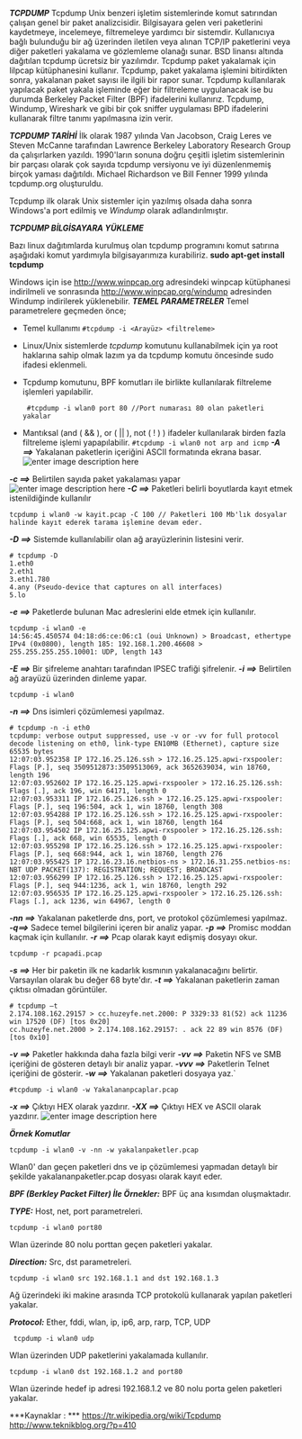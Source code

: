 ***TCPDUMP*** 
Tcpdump Unix benzeri işletim sistemlerinde komut satırından çalışan genel bir paket analizcisidir. Bilgisayara gelen veri paketlerini kaydetmeye, incelemeye, filtremeleye yardımcı bir sistemdir. Kullanıcıya bağlı bulunduğu bir ağ üzerinden iletilen veya alınan TCP/IP paketlerini veya diğer paketleri yakalama ve gözlemleme olanağı sunar. BSD linansı altında dağıtılan tcpdump ücretsiz bir yazılımdır. 
Tcpdump paket yakalamak için lilpcap kütüphanesini kullanır.
Tcpdump, paket yakalama işlemini bitirdikten sonra, yakalanan paket sayısı ile ilgili bir rapor sunar. 
Tcpdump kullanılarak yapılacak paket yakala işleminde eğer bir filtreleme uygulanacak ise bu durumda Berkeley Packet Filter (BPF) ifadelerini kullanırız. Tcpdump, Windump, Wireshark ve gibi bir çok sniffer uygulaması BPD ifadelerini kullanarak filtre tanımı yapılmasına izin verir.

***TCPDUMP TARİHİ***
İlk olarak 1987 yılında Van Jacobson, Craig Leres ve Steven McCanne tarafından Lawrence Berkeley Laboratory Research Group da çalışırlarken yazıldı. 1990'ların sonuna doğru çeşitli işletim sistemlerinin bir parçası olarak çok sayıda tcpdump versiyonu ve iyi düzenlenmemiş birçok yaması dağıtıldı. Michael Richardson ve Bill Fenner 1999 yılında tcpdump.org oluşturuldu. 

Tcpdump ilk olarak Unix sistemler için yazılmış olsada daha sonra Windows'a port edilmiş ve *Windump* olarak adlandırılmıştır.



***TCPDUMP BİLGİSAYARA YÜKLEME***

Bazı linux dağıtımlarda kurulmuş olan tcpdump programını komut satırına aşağıdaki komut yardımıyla bilgisayarımıza kurabiliriz.
**sudo apt-get install tcpdump**

 Windows için ise http://www.winpcap.org adresindeki winpcap kütüphanesi indirilmeli ve sonrasında http://www.winpcap.org/windump adresinden Windump indirilerek yüklenebilir.
***TEMEL PARAMETRELER***
Temel parametrelere geçmeden önce;

 - Temel kullanımı
	 `#tcpdump -i <Arayüz> <filtreleme>`
 - Linux/Unix sistemlerde *tcpdump* komutunu kullanabilmek için ya root haklarına sahip olmak lazım ya da tcpdump komutu öncesinde sudo ifadesi eklenmeli.
 - Tcpdump komutunu, BPF komutları ile birlikte kullanılarak filtreleme işlemleri yapılabilir.

	    #tcpdump -i wlan0 port 80 //Port numarası 80 olan paketleri yakalar

 - Mantıksal (and ( && ), or ( || ), not ( ! ) ) ifadeler kullanılarak birden fazla filtreleme işlemi yapapılabilir.
 `#tcpdump -i wlan0 not arp and icmp`
***-A ==>*** Yakalanan paketlerin içeriğini ASCII formatında ekrana basar.
![enter image description here](http://www.teknikblog.org/wp-content/uploads/2015/08/3.png)

***-c ==>*** Belirtilen sayıda paket yakalaması yapar
![enter image description here](http://www.teknikblog.org/wp-content/uploads/2015/08/2.png)
***-C ==>*** Paketleri belirli boyutlarda kayıt etmek istenildiğinde kullanılır

    tcpdump i wlan0 -w kayit.pcap -C 100 // Paketleri 100 Mb'lık dosyalar halinde kayıt ederek tarama işlemine devam eder.
***-D ==>*** Sistemde kullanılabilir olan ağ arayüzlerinin listesini verir.

    # tcpdump -D
	1.eth0
	2.eth1
	3.eth1.780
	4.any (Pseudo-device that captures on all interfaces)
	5.lo

***-e ==>*** Paketlerde bulunan Mac adreslerini elde etmek için kullanılır.

    tcpdump -i wlan0 -e
	14:56:45.450574 04:18:d6:ce:06:c1 (oui Unknown) > Broadcast, ethertype IPv4 (0x0800), length 185: 192.168.1.200.46608 > 255.255.255.255.10001: UDP, length 143

***-E ==>*** Bir şifreleme anahtarı tarafından IPSEC trafiği şifrelenir.
***-i ==>*** Belirtilen ağ arayüzü üzerinden dinleme yapar.

    tcpdump -i wlan0

***-n ==>*** Dns isimleri çözümlemesi yapılmaz.

    # tcpdump -n -i eth0
	tcpdump: verbose output suppressed, use -v or -vv for full protocol decode listening on eth0, link-type EN10MB (Ethernet), capture size 65535 bytes
	12:07:03.952358 IP 172.16.25.126.ssh > 172.16.25.125.apwi-rxspooler: Flags [P.], seq 3509512873:3509513069, ack 3652639034, win 18760, length 196
	12:07:03.952602 IP 172.16.25.125.apwi-rxspooler > 172.16.25.126.ssh: Flags [.], ack 196, win 64171, length 0
	12:07:03.953311 IP 172.16.25.126.ssh > 172.16.25.125.apwi-rxspooler: Flags [P.], seq 196:504, ack 1, win 18760, length 308
	12:07:03.954288 IP 172.16.25.126.ssh > 172.16.25.125.apwi-rxspooler: Flags [P.], seq 504:668, ack 1, win 18760, length 164
	12:07:03.954502 IP 172.16.25.125.apwi-rxspooler > 172.16.25.126.ssh: Flags [.], ack 668, win 65535, length 0
	12:07:03.955298 IP 172.16.25.126.ssh > 172.16.25.125.apwi-rxspooler: Flags [P.], seq 668:944, ack 1, win 18760, length 276
	12:07:03.955425 IP 172.16.23.16.netbios-ns > 172.16.31.255.netbios-ns: NBT UDP PACKET(137): REGISTRATION; REQUEST; BROADCAST
	12:07:03.956299 IP 172.16.25.126.ssh > 172.16.25.125.apwi-rxspooler: Flags [P.], seq 944:1236, ack 1, win 18760, length 292
	12:07:03.956535 IP 172.16.25.125.apwi-rxspooler > 172.16.25.126.ssh: Flags [.], ack 1236, win 64967, length 0

***-nn ==>*** Yakalanan paketlerde dns, port, ve protokol çözümlemesi yapılmaz.
***-q==>*** Sadece temel bilgilerini içeren bir analiz yapar.
***-p ==>*** Promisc moddan kaçmak için kullanılır.
***-r ==>*** Pcap olarak kayıt edişmiş dosyayı okur.

    tcpdump -r pcapadi.pcap

***-s ==>*** Her bir paketin ilk ne kadarlık kısmının yakalanacağını belirtir. Varsayılan olarak bu değer 68 byte'dır.
***-t ==>*** Yakalanan paketlerin zaman çıktısı olmadan görüntüler.

    # tcpdump –t 
	2.174.108.162.29157 > cc.huzeyfe.net.2000: P 3329:33 81(52) ack 11236 win 17520 (DF) [tos 0x20] 
	cc.huzeyfe.net.2000 > 2.174.108.162.29157: . ack 22 89 win 8576 (DF) [tos 0x10] 

***-v ==>*** Paketler hakkında daha fazla bilgi verir
***-vv ==>*** Paketin NFS ve SMB içeriğini de gösteren detaylı bir analiz yapar.
***-vvv ==>*** Paketlerin Telnet içeriğini de gösterir.
***-w ==>*** Yakalanan paketleri dosyaya yaz.`

    #tcpdump -i wlan0 -w Yakalananpcaplar.pcap

***-x ==>*** Çıktıyı HEX olarak yazdırır.
***-XX ==>*** Çıktıyı HEX ve ASCII olarak yazdırır.
![enter image description here](http://www.teknikblog.org/wp-content/uploads/2015/08/Terminal-root@daca-home-caner_002.png)

***Örnek Komutlar*** 

    tcpdump -i wlan0 -v -nn -w yakalanpaketler.pcap
Wlan0' dan geçen paketleri dns ve ip çözümlemesi yapmadan detaylı bir şekilde yakalananpaketler.pcap dosyası olarak kayıt eder.

***BPF (Berkley Packet Filter) İle Örnekler:*** 
BPF üç ana kısımdan oluşmaktadır.

***TYPE:*** Host, net, port   parametreleri. 
	

    tcpdump -i wlan0 port80

  Wlan üzerinde 80 nolu porttan geçen paketleri yakalar.

***Direction:*** Src, dst   parametreleri. 

    tcpdump -i wlan0 src 192.168.1.1 and dst 192.168.1.3

Ağ üzerindeki iki makine arasında TCP protokolü kullanarak yapılan paketleri yakalar.

***Protocol:*** Ether, fddi, wlan, ip, ip6, arp, rarp, TCP, UDP
	

     tcpdump -i wlan0 udp

Wlan üzerinden UDP paketlerini yakalamada kullanılır.

    tcpdump -i wlan0 dst 192.168.1.2 and port80

Wlan üzerinde hedef ip adresi 192.168.1.2 ve 80 nolu porta gelen paketleri yakalar.












***Kaynaklar : ***
 https://tr.wikipedia.org/wiki/Tcpdump
http://www.teknikblog.org/?p=410
